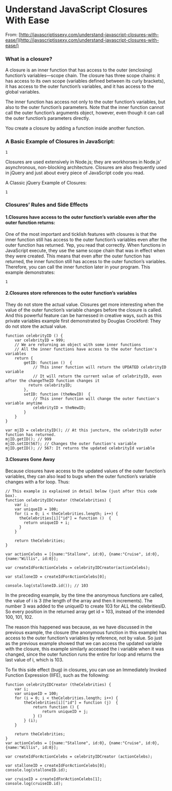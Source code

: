 # Understand JavaScript Closures With Ease

From: [http://javascriptissexy.com/understand-javascript-closures-with-ease/](http://javascriptissexy.com/understand-javascript-closures-with-ease/)

### What is a closure?

A closure is an inner function that has access to the outer \(enclosing\) function’s variables—scope chain. The closure has three scope chains: it has access to its own scope \(variables defined between its curly brackets\), it has access to the outer function’s variables, and it has access to the global variables.

The inner function has access not only to the outer function’s variables, but also to the outer function’s parameters. Note that the inner function cannot call the outer function’s arguments object, however, even though it can call the outer function’s parameters directly.

You create a closure by adding a function inside another function.

### A Basic Example of Closures in JavaScript:

```
1
```

Closures are used extensively in Node.js; they are workhorses in Node.js’ asynchronous, non-blocking architecture. Closures are also frequently used in jQuery and just about every piece of JavaScript code you read.

A Classic jQuery Example of Closures:

```
1
```

### Closures’ Rules and Side Effects

#### 1.Closures have access to the outer function’s variable even after the outer function returns:

One of the most important and ticklish features with closures is that the inner function still has access to the outer function’s variables even after the outer function has returned. Yep, you read that correctly. When functions in JavaScript execute, they use the same scope chain that was in effect when they were created. This means that even after the outer function has returned, the inner function still has access to the outer function’s variables. Therefore, you can call the inner function later in your program. This example demonstrates:

```
1
```

#### 2.Closures store references to the outer function’s variables

They do not store the actual value. Closures get more interesting when the value of the outer function’s variable changes before the closure is called. And this powerful feature can be harnessed in creative ways, such as this private variables example first demonstrated by Douglas Crockford: They do not store the actual value.

```
function celebrityID () {
    var celebrityID = 999;
    // We are returning an object with some inner functions​
    // All the inner functions have access to the outer function's variables​
    return {
        getID: function ()  {
            // This inner function will return the UPDATED celebrityID variable​
            // It will return the current value of celebrityID, even after the changeTheID function changes it​
          return celebrityID;
        },
        setID: function (theNewID)  {
            // This inner function will change the outer function's variable anytime​
            celebrityID = theNewID;
        }
    }
}
​
​var mjID = celebrityID(); // At this juncture, the celebrityID outer function has returned.​
mjID.getID(); // 999​
mjID.setID(567); // Changes the outer function's variable​
mjID.getID(); // 567: It returns the updated celebrityId variable
```

#### 3.Closures Gone Away

Because closures have access to the updated values of the outer function’s variables, they can also lead to bugs when the outer function’s variable changes with a for loop. Thus:

```
// This example is explained in detail below (just after this code box).​
​function celebrityIDCreator (theCelebrities) {
    var i;
    var uniqueID = 100;
    for (i = 0; i < theCelebrities.length; i++) {
      theCelebrities[i]["id"] = function ()  {
        return uniqueID + i;
      }
    }

    return theCelebrities;
}
​
​var actionCelebs = [{name:"Stallone", id:0}, {name:"Cruise", id:0}, {name:"Willis", id:0}];
​
​var createIdForActionCelebs = celebrityIDCreator(actionCelebs);
​
​var stalloneID = createIdForActionCelebs[0];

console.log(stalloneID.id()); // 103
```

In the preceding example, by the time the anonymous functions are called, the value of i is 3 \(the length of the array and then it increments\). The number 3 was added to the uniqueID to create 103 for ALL the celebritiesID. So every position in the returned array get id = 103, instead of the intended 100, 101, 102.

The reason this happened was because, as we have discussed in the previous example, the closure \(the anonymous function in this example\) has access to the outer function’s variables by reference, not by value. So just as the previous example showed that we can access the updated variable with the closure, this example similarly accessed the i variable when it was changed, since the outer function runs the entire for loop and returns the last value of i, which is 103.

To fix this side effect \(bug\) in closures, you can use an Immediately Invoked Function Expression \(IIFE\), such as the following:

```
function celebrityIDCreator (theCelebrities) {
    var i;
    var uniqueID = 100;
    for (i = 0; i < theCelebrities.length; i++) {
        theCelebrities[i]["id"] = function (j)  {
            return function () {
                return uniqueID + j;
            } () 
        } (i); 
    }
​
    return theCelebrities;
}
var actionCelebs = [{name:"Stallone", id:0}, {name:"Cruise", id:0}, {name:"Willis", id:0}];

var createIdForActionCelebs = celebrityIDCreator (actionCelebs);

var stalloneID = createIdForActionCelebs[0];
console.log(stalloneID.id);

var cruiseID = createIdForActionCelebs[1];
console.log(cruiseID.id);
```



